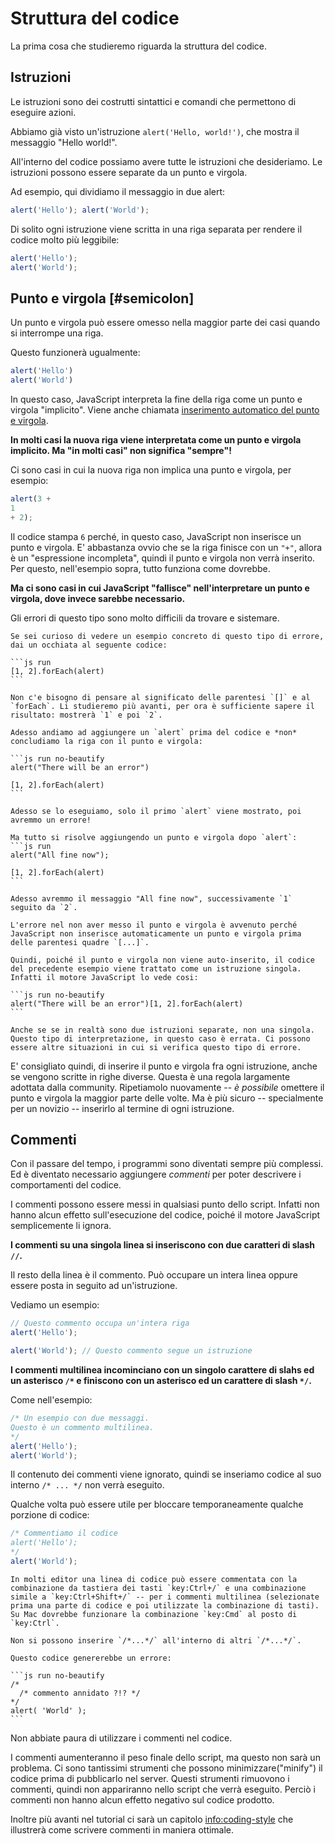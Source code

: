 # Struttura del codice

La prima cosa che studieremo riguarda la struttura del codice.

## Istruzioni

Le istruzioni sono dei costrutti sintattici e comandi che permettono di eseguire azioni.

Abbiamo già visto un'istruzione `alert('Hello, world!')`, che mostra il messaggio "Hello world!".

All'interno del codice possiamo avere tutte le istruzioni che desideriamo. Le istruzioni possono essere separate da un punto e virgola.

Ad esempio, qui dividiamo il messaggio in due alert:

```js run no-beautify
alert('Hello'); alert('World');
```
Di solito ogni istruzione viene scritta in una riga separata per rendere il codice molto più leggibile:

```js run no-beautify
alert('Hello');
alert('World');
```

## Punto e virgola [#semicolon]

Un punto e virgola può essere omesso nella maggior parte dei casi quando si interrompe una riga.

Questo funzionerà ugualmente:

```js run no-beautify
alert('Hello')
alert('World')
```

In questo caso, JavaScript interpreta la fine della riga come un punto e virgola "implicito". Viene anche chiamata [inserimento automatico del punto e virgola](https://tc39.github.io/ecma262/#sec-automatic-semicolon-insertion).

**In molti casi la nuova riga viene interpretata come un punto e virgola implicito. Ma "in molti casi" non significa "sempre"!**

Ci sono casi in cui la nuova riga non implica una punto e virgola, per esempio:

```js run no-beautify
alert(3 +
1
+ 2);
```

Il codice stampa `6` perché, in questo caso, JavaScript non inserisce un punto e virgola. E' abbastanza ovvio che se la riga finisce con un `"+"`, allora è un "espressione incompleta", quindi il punto e virgola non verrà inserito. Per questo, nell'esempio sopra, tutto funziona come dovrebbe.

**Ma ci sono casi in cui JavaScript "fallisce" nell'interpretare un punto e virgola, dove invece sarebbe necessario.**

Gli errori di questo tipo sono molto difficili da trovare e sistemare.

````smart header="Un esempio di errore"
Se sei curioso di vedere un esempio concreto di questo tipo di errore, dai un occhiata al seguente codice:

```js run
[1, 2].forEach(alert)
```

Non c'e bisogno di pensare al significato delle parentesi `[]` e al `forEach`. Li studieremo più avanti, per ora è sufficiente sapere il risultato: mostrerà `1` e poi `2`.

Adesso andiamo ad aggiungere un `alert` prima del codice e *non* concludiamo la riga con il punto e virgola:

```js run no-beautify
alert("There will be an error")

[1, 2].forEach(alert)
```

Adesso se lo eseguiamo, solo il primo `alert` viene mostrato, poi avremmo un errore!

Ma tutto si risolve aggiungendo un punto e virgola dopo `alert`:
```js run
alert("All fine now");

[1, 2].forEach(alert)  
```

Adesso avremmo il messaggio "All fine now", successivamente `1` seguito da `2`.

L'errore nel non aver messo il punto e virgola è avvenuto perché JavaScript non inserisce automaticamente un punto e virgola prima delle parentesi quadre `[...]`.

Quindi, poiché il punto e virgola non viene auto-inserito, il codice del precedente esempio viene trattato come un istruzione singola. Infatti il motore JavaScript lo vede cosi:

```js run no-beautify
alert("There will be an error")[1, 2].forEach(alert)
```

Anche se se in realtà sono due istruzioni separate, non una singola. Questo tipo di interpretazione, in questo caso è errata. Ci possono essere altre situazioni in cui si verifica questo tipo di errore.
````

E' consigliato quindi, di inserire il punto e virgola fra ogni istruzione, anche se vengono scritte in righe diverse. Questa è una regola largamente adottata dalla community. Ripetiamolo nuovamente -- *è possibile* omettere il punto e virgola la maggior parte delle volte. Ma è più sicuro -- specialmente per un novizio -- inserirlo al termine di ogni istruzione.

## Commenti

Con il passare del tempo, i programmi sono diventati sempre più complessi. Ed è diventato necessario aggiungere *commenti* per poter descrivere i comportamenti del codice.

I commenti possono essere messi in qualsiasi punto dello script. Infatti non hanno alcun effetto sull'esecuzione del codice, poiché il motore JavaScript semplicemente li ignora.

**I commenti su una singola linea si inseriscono con due caratteri di slash `//`.**

Il resto della linea è il commento. Può occupare un intera linea oppure essere posta in seguito ad un'istruzione.

Vediamo un esempio:
```js run
// Questo commento occupa un'intera riga
alert('Hello');

alert('World'); // Questo commento segue un istruzione
```

**I commenti multilinea incominciano con un singolo carattere di slahs ed un asterisco <code>/&#42;</code> e finiscono con un asterisco ed un carattere di slash <code>&#42;/</code>.**

Come nell'esempio:

```js run
/* Un esempio con due messaggi.
Questo è un commento multilinea.
*/
alert('Hello');
alert('World');
```

Il contenuto dei commenti viene ignorato, quindi se inseriamo codice al suo interno <code>/&#42; ... &#42;/</code> non verrà eseguito.

Qualche volta può essere utile per bloccare temporaneamente qualche porzione di codice:
```js run
/* Commentiamo il codice
alert('Hello');
*/
alert('World');
```

```smart header="Usa le scorciatoie da tastiera!"
In molti editor una linea di codice può essere commentata con la combinazione da tastiera dei tasti `key:Ctrl+/` e una combinazione simile a `key:Ctrl+Shift+/` -- per i commenti multilinea (selezionate prima una parte di codice e poi utilizzate la combinazione di tasti). Su Mac dovrebbe funzionare la combinazione `key:Cmd` al posto di `key:Ctrl`.
```

````warn header="I commenti annidati non sono supportati!"
Non si possono inserire `/*...*/` all'interno di altri `/*...*/`.

Questo codice genererebbe un errore:

```js run no-beautify
/*
  /* commento annidato ?!? */
*/
alert( 'World' );
```
````
Non abbiate paura di utilizzare i commenti nel codice.

I commenti aumenteranno il peso finale dello script, ma questo non sarà un problema. Ci sono tantissimi strumenti che possono minimizzare("minify") il codice prima di pubblicarlo nel server. Questi strumenti rimuovono i commenti, quindi non appariranno nello script che verrà eseguito. Perciò i commenti non hanno alcun effetto negativo sul codice prodotto.

Inoltre più avanti nel tutorial ci sarà un capitolo <info:coding-style> che illustrerà come scrivere commenti in maniera ottimale.
